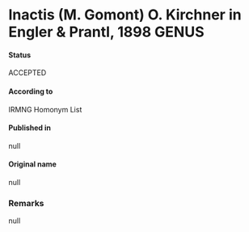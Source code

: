 Inactis (M. Gomont) O. Kirchner in Engler & Prantl, 1898 GENUS
=======

#### Status
ACCEPTED

#### According to
IRMNG Homonym List

#### Published in
null

#### Original name
null

### Remarks
null